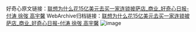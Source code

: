 好奇心原文链接：[联想为什么花15亿美元去买一家连锁披萨店_商业_好奇心日报-付涛 徐弢 高宇馨](https://www.qdaily.com/articles/1460.html)
WebArchive归档链接：[联想为什么花15亿美元去买一家连锁披萨店_商业_好奇心日报-付涛 徐弢 高宇馨](http://web.archive.org/web/20190623145911/https://www.qdaily.com/articles/1460.html)
![image](http://ww3.sinaimg.cn/large/007d5XDply1g3v4gwe3s1j30u03bonpd)